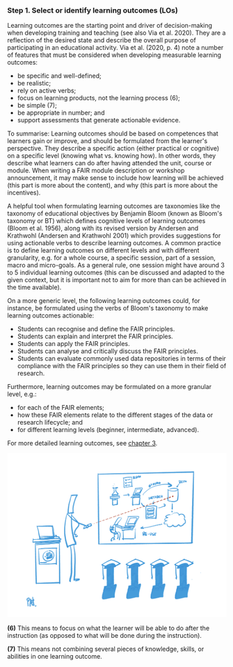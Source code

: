 ### Step 1. Select or identify learning outcomes (LOs)

Learning outcomes are the starting point and driver of decision-making when developing training and teaching (see also Via et al. 2020). They are a reflection of the desired state and describe the overall purpose of participating in an educational activity. Via et al. (2020, p. 4) note a number of features that must be considered when developing measurable learning outcomes:

- be specific and well-defined;
- be realistic;
- rely on active verbs;
- focus on learning products, not the learning process (6);
- be simple (7);
- be appropriate in number; and
- support assessments that generate actionable evidence.

To summarise: Learning outcomes should be based on competences that learners gain or improve, and should be formulated from the learner&#39;s perspective. They describe a specific action (either practical or cognitive) on a specific level (knowing what vs. knowing how). In other words, they describe what learners can do after having attended the unit, course or module. When writing a FAIR module description or workshop announcement, it may make sense to include how learning will be achieved (this part is more about the content), and why (this part is more about the incentives).

A helpful tool when formulating learning outcomes are taxonomies like the taxonomy of educational objectives by Benjamin Bloom (known as Bloom&#39;s taxonomy or BT) which defines cognitive levels of learning outcomes (Bloom et al. 1956), along with its revised version by Andersen and Krathwohl (Andersen and Krathwohl 2001) which provides suggestions for using actionable verbs to describe learning outcomes. A common practice is to define learning outcomes on different levels and with different granularity, e.g. for a whole course, a specific session, part of a session, macro and micro-goals. As a general rule, one session might have around 3 to 5 individual learning outcomes (this can be discussed and adapted to the given context, but it is important not to aim for more than can be achieved in the time available).

On a more generic level, the following learning outcomes could, for instance, be formulated using the verbs of Bloom&#39;s taxonomy to make learning outcomes actionable:

- Students can recognise and define the FAIR principles.
- Students can explain and interpret the FAIR principles.
- Students can apply the FAIR principles.
- Students can analyse and critically discuss the FAIR principles.
- Students can evaluate commonly used data repositories in terms of their compliance with the FAIR principles so they can use them in their field of research.

Furthermore, learning outcomes may be formulated on a more granular level, e.g.:

- for each of the FAIR elements;
- how these FAIR elements relate to the different stages of the data or research lifecycle; and
- for different learning levels (beginner, intermediate, advanced).

For more detailed learning outcomes, see [chapter 3](../3FAIRskills/0FAIRskilsCompetences.md).

![](../Images/4_Teaching_and_training_designs_for_FAIR.PNG)

**(6)** This means to focus on what the learner will be able to do after the instruction (as opposed to what will be done during the instruction).

**(7)** This means not combining several pieces of knowledge, skills, or abilities in one learning outcome.
